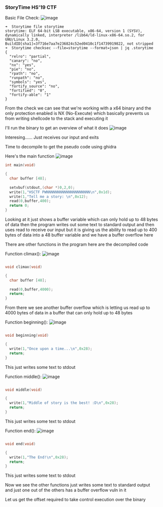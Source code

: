<h3> StoryTime HS'19 CTF </h3>

Basic File Check:
![image](https://github.com/h4ckyou/h4ckyou.github.io/assets/127159644/61303808-89e0-482e-8244-d39ce4fc614f)

```
➜  Storytime file storytime 
storytime: ELF 64-bit LSB executable, x86-64, version 1 (SYSV), dynamically linked, interpreter /lib64/ld-linux-x86-64.so.2, for GNU/Linux 3.2.0, BuildID[sha1]=3f716e7aa7e236824c52ed0410c1f14739919822, not stripped
➜  Storytime checksec --file=storytime --format=json | jq .storytime
{
  "relro": "partial",
  "canary": "no",
  "nx": "yes",
  "pie": "no",
  "rpath": "no",
  "runpath": "no",
  "symbols": "yes",
  "fortify_source": "no",
  "fortified": "0",
  "fortify-able": "1"
}
```

From the check we can see that we're working with a x64 binary and the only protection enabled is NX (No-Execute) which basically prevents us from writing shellcode to the stack and executing it

I'll run the binary to get an overview of what it does
![image](https://github.com/h4ckyou/h4ckyou.github.io/assets/127159644/7935b3c5-b78b-4581-80fb-b8c655cb1ee5)

Interesing...... Just receives our input and exits

Time to decompile to get the pseudo code using ghidra

Here's the main function
![image](https://github.com/h4ckyou/h4ckyou.github.io/assets/127159644/458832d3-4e23-4162-8680-9c671578dd4d)

```c
int main(void)

{
  char buffer [48];
  
  setvbuf(stdout,(char *)0,2,0);
  write(1,"HSCTF PWNNNNNNNNNNNNNNNNNNNN\n",0x1d);
  write(1,"Tell me a story: \n",0x12);
  read(0,buffer,400);
  return 0;
}
```

Looking at it just shows a buffer variable which can only hold up to 48 bytes of data then the program writes out some text to standard output and then uses read to receive our input but it is giving us the ability to read up to 400 bytes of data into a 48 buffer variable and we have a buffer overflow here

There are other functions in the program here are the decompiled code

Function climax():
![image](https://github.com/h4ckyou/h4ckyou.github.io/assets/127159644/297f722b-c40e-41e4-b19e-66b6077a0063)

```c

void climax(void)

{
  char buffer [48];
  
  read(0,buffer,4000);
  return;
}
```

From there we see another buffer overflow which is letting us read up to 4000 bytes of data in a buffer that can only hold up to 48 bytes

Function beginning():
![image](https://github.com/h4ckyou/h4ckyou.github.io/assets/127159644/c97b86b9-327c-4559-b367-0f39d21e2f6a)

```c

void beginning(void)

{
  write(1,"Once upon a time...\n",0x28);
  return;
}
```

This just writes some text to stdout

Function middle():
![image](https://github.com/h4ckyou/h4ckyou.github.io/assets/127159644/65b8deb6-3a23-4361-a005-80cf7e5a0db5)

```c

void middle(void)

{
  write(1,"Middle of story is the best! :D\n",0x28);
  return;
}
```

This just writes some text to stdout

Function end():
![image](https://github.com/h4ckyou/h4ckyou.github.io/assets/127159644/e966c22f-f021-4914-bf4c-31cbc3650cec)

```c

void end(void)

{
  write(1,"The End!\n",0x28);
  return;
}
```

This just writes some text to stdout

Now we see the other functions just writes some text to standard output and just one out of the others has a buffer overflow vuln in it

Let us get the offset required to take control execution over the binary



